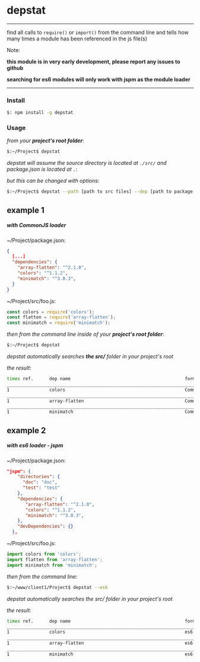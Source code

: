 # depstat
___
find all calls to `require()` or `import()` from the command line and tells how many times a module has been referenced in the js file(s)

Note:

__this module is in very early development, please report any issues to github__

__searching for es6 modules will only work with jspm as the module loader__
___
### Install
```sh
$: npm install -g depstat
```
### Usage
_from your **project's root folder**_:
``` sh
$:~/Project$ depstat
```
_depstat will assume the source directory is located at `./src/` and package.json is located at `.`_:

_but this can be changed with options:_
``` sh
$:~/Project$ depstat --path [path to src files] --dep [path to package.json]
```
## example 1
##### with CommonJS loader

~/Project/package.json:
```json
{
  [...]
  "dependencies": {
    "array-flatten": "^2.1.0",
    "colors": "^1.1.2",
    "minimatch": "^3.0.3",
  }
}
```
~/Project/src/foo.js:
``` js
const colors = require('colors');
const flatten = require('array-flatten');
const minimatch = require('minimatch');
```

_then from the command line inside of your **project's root folder**_:
``` sh
$:~/Project$ depstat
```
_depstat automatically searches **the src/** folder in your project's root_

_the result_:
``` sh
times ref.      dep name                                           format    
___________________________________________________________________________
1               colors                                             CommonJS  
___________________________________________________________________________
1               array-flatten                                      CommonJS  
___________________________________________________________________________
1               minimatch                                          CommonJS  
```

## example 2
##### with es6 loader - jspm

~/Project/package.json:
```json
"jspm": {
    "directories": {
      "doc": "doc",
      "test": "test"
    },
    "dependencies": {
       "array-flatten": "^2.1.0",
       "colors": "^1.1.2",
       "minimatch": "^3.0.3",
    },
    "devDependencies": {}
  },
```
~/Project/src/foo.js:
``` js
import colors from 'colors';
import flatten from 'array-flatten';
import minimatch from 'minimatch';
```

_then from the command line_:
``` sh
$:~/www/client1/Project$ depstat --es6
```
_depstat automatically searches the src/ folder in your project's root_

_the result_:
``` sh
times ref.      dep name                                           format    
___________________________________________________________________________
1               colors                                             es6  
___________________________________________________________________________
1               array-flatten                                      es6  
___________________________________________________________________________
1               minimatch                                          es6  
```
